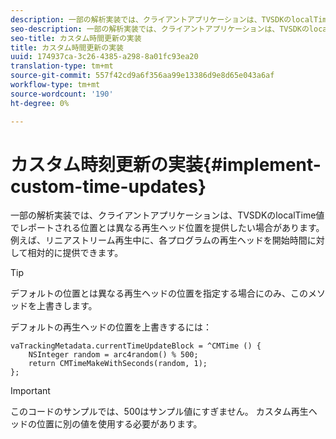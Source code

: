 ```yaml
---
description: 一部の解析実装では、クライアントアプリケーションは、TVSDKのlocalTime値でレポートされる位置とは異なる再生ヘッド位置を提供したい場合があります。 例えば、リニアストリーム再生中に、各プログラムの再生ヘッドを開始時間に対して相対的に提供できます。
seo-description: 一部の解析実装では、クライアントアプリケーションは、TVSDKのlocalTime値でレポートされる位置とは異なる再生ヘッド位置を提供したい場合があります。 例えば、リニアストリーム再生中に、各プログラムの再生ヘッドを開始時間に対して相対的に提供できます。
seo-title: カスタム時間更新の実装
title: カスタム時間更新の実装
uuid: 174937ca-3c26-4385-a298-8a01fc93ea20
translation-type: tm+mt
source-git-commit: 557f42cd9a6f356aa99e13386d9e8d65e043a6af
workflow-type: tm+mt
source-wordcount: '190'
ht-degree: 0%

---
```



# カスタム時刻更新の実装{#implement-custom-time-updates}

一部の解析実装では、クライアントアプリケーションは、TVSDKのlocalTime値でレポートされる位置とは異なる再生ヘッド位置を提供したい場合があります。 例えば、リニアストリーム再生中に、各プログラムの再生ヘッドを開始時間に対して相対的に提供できます。

>[!TIP]
>
>デフォルトの位置とは異なる再生ヘッドの位置を指定する場合にのみ、このメソッドを上書きします。

デフォルトの再生ヘッドの位置を上書きするには：

```
vaTrackingMetadata.currentTimeUpdateBlock = ^CMTime () { 
    NSInteger random = arc4random() % 500;  
    return CMTimeMakeWithSeconds(random, 1); 
};
```

>[!IMPORTANT]
>
>このコードのサンプルでは、500はサンプル値にすぎません。 カスタム再生ヘッドの位置に別の値を使用する必要があります。